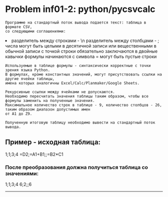 **Problem inf01-2: python/pycsvcalc**
===========================================

    Программе на стандартный поток вывода подается текст: таблица в формате CSV, 
    со следующими соглашениями:

<li>
    разделитель между строками - \n
    разделитель между столбцами - ;
    числа могут быть целыми в десятичной записи или вещественными в обычной записи с точкой
    строки обязательно заключаются в двойные кавычки
    формулы начинаются с символа =
    могут быть пустые строки

    Используемые в таблице формулы - синтаксически корректные с точки зрения языка Python. 
    В формулах, кроме константных значений, могут присутствовать ссылки на другие ячейки таблицы,
    имена которых аналогичны Excel/Calc/Planmaker/Google Sheets.

    Рекурсивные ссылки между ячейками не допускаются.
    Необходимо пересчитать значения таблицы таким образом, чтобы все формулы заменить на полученные значения.
    Максимальное количество строк в таблице - 9, количество столбцов - 26, таким образом диапазон допустимых имен
    от A1 до Z9.

    Полученную итоговую таблицу необходимо вывести на стандартный поток вывода.

Пример - исходная таблица:
-------------------------------------

1;1;3;4
=D2;=A1+B1;;=B2\*C1

### После преобразования должна получиться таблица со значениями:

1;1;3;4
6;2;;6

***
